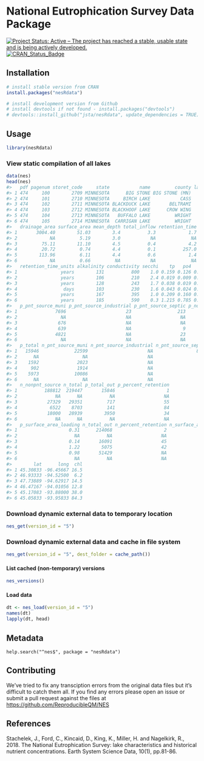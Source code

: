 
<!-- README.md is generated from README.Rmd. Please edit that file -->

# National Eutrophication Survey Data Package

[![Project Status: Active – The project has reached a stable, usable
state and is being actively
developed.](http://www.repostatus.org/badges/latest/active.svg)](http://www.repostatus.org/#active)
[![CRAN\_Status\_Badge](http://www.r-pkg.org/badges/version/nesRdata)](https://cran.r-project.org/package=nesRdata)

## Installation

``` r
# install stable version from CRAN
install.packages("nesRdata")

# install development version from Github
# install devtools if not found - install.packages("devtools")
# devtools::install_github("jsta/nesRdata", update_dependencies = TRUE)
```

## Usage

``` r
library(nesRdata)
```

### View static compilation of all lakes

``` r
data(nes)
head(nes)
#>   pdf pagenum storet_code     state           name         county lake_type
#> 1 474     100        2709 MINNESOTA      BIG STONE BIG STONE (MN)   NATURAL
#> 2 474     101        2710 MINNESOTA     BIRCH LAKE           CASS   NATURAL
#> 3 474     102        2711 MINNESOTA BLACKDUCK LAKE       BELTRAMI   NATURAL
#> 4 474     103        2712 MINNESOTA BLACKHOOF LAKE      CROW WING   NATURAL
#> 5 474     104        2713 MINNESOTA   BUFFALO LAKE         WRIGHT   NATURAL
#> 6 474     105        2714 MINNESOTA  CARRIGAN LAKE         WRIGHT   NATURAL
#>   drainage_area surface_area mean_depth total_inflow retention_time
#> 1       3004.40        51.03        3.4          3.3            1.7
#> 2            NA         5.19        3.0           NA             NA
#> 3         75.11        11.10        4.5          0.4            4.2
#> 4         20.72         0.74        4.4          0.1          257.0
#> 5        113.96         6.11        4.4          0.6            1.4
#> 6            NA         0.66         NA           NA             NA
#>   retention_time_units alkalinity conductivity secchi    tp   po4   tin tn
#> 1                years        131          800    1.0 0.159 0.126 0.335 NA
#> 2                years        106          210    2.4 0.019 0.009 0.090 NA
#> 3                years        128          243    1.7 0.038 0.019 0.195 NA
#> 4                 days        103          230    1.6 0.043 0.024 0.185 NA
#> 5                years        167          395    1.0 0.209 0.160 0.795 NA
#> 6                years        185          590    0.3 1.215 0.785 0.290 NA
#>   p_pnt_source_muni p_pnt_source_industrial p_pnt_source_septic p_nonpnt_source
#> 1              7696                      23                 213            8014
#> 2                NA                      NA                  NA              NA
#> 3               676                      NA                  NA             916
#> 4               639                      NA                   9             254
#> 5              4821                      NA                  23            1129
#> 6                NA                      NA                  NA              NA
#>   p_total n_pnt_source_muni n_pnt_source_industrial n_pnt_source_septic
#> 1   15946             22599                      NA                8036
#> 2      NA                NA                      NA                  NA
#> 3    1592              2023                      NA                  NA
#> 4     902              1914                      NA                 268
#> 5    5973             10086                      NA                 853
#> 6      NA                NA                      NA                  NA
#>   n_nonpnt_source n_total p_total_out p_percent_retention
#> 1          188812  219447       15846                   1
#> 2              NA      NA          NA                  NA
#> 3           27329   29351         717                  55
#> 4            6522    8703         141                  84
#> 5           18000   28939        3950                  34
#> 6              NA      NA          NA                  NA
#>   p_surface_area_loading n_total_out n_percent_retention n_surface_area_loading
#> 1                   0.31      214068                   2                    4.3
#> 2                     NA          NA                  NA                     NA
#> 3                   0.14       16091                  45                    2.6
#> 4                   1.22        5075                  42                   11.8
#> 5                   0.98       51429                  NA                    4.7
#> 6                     NA          NA                  NA                     NA
#>        lat      long  chl
#> 1 45.30833 -96.45667 16.5
#> 2 46.93333 -94.52500  6.2
#> 3 47.73889 -94.62917 14.5
#> 4 46.47167 -94.01056 12.8
#> 5 45.17083 -93.88000 38.0
#> 6 45.05833 -93.95833 84.3
```

### Download dynamic external data to temporary location

``` r
nes_get(version_id = "5")
```

### Download dynamic external data and cache in file system

``` r
nes_get(version_id = "5", dest_folder = cache_path())
```

#### List cached (non-temporary) versions

``` r
nes_versions()
```

#### Load data

``` r
dt <- nes_load(version_id = "5")
names(dt)
lapply(dt, head)
```

## Metadata

`help.search("^nes$", package = "nesRdata")`

## Contributing

We’ve tried to fix any transciption errors from the original data files
but it’s difficult to catch them all. If you find any errors please open
an issue or submit a pull request against the files at
<https://github.com/ReproducibleQM/NES>

## References

Stachelek, J., Ford, C., Kincaid, D., King, K., Miller, H. and
Nagelkirk, R., 2018. The National Eutrophication Survey: lake
characteristics and historical nutrient concentrations. Earth System
Science Data, 10(1), pp.81-86.
